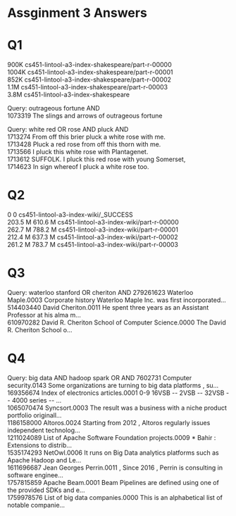 # Assginment 3 Answers

# Q1
900K    cs451-lintool-a3-index-shakespeare/part-r-00000 \
1004K   cs451-lintool-a3-index-shakespeare/part-r-00001 \
852K    cs451-lintool-a3-index-shakespeare/part-r-00002 \
1.1M    cs451-lintool-a3-index-shakespeare/part-r-00003 \
3.8M    cs451-lintool-a3-index-shakespeare 

Query: outrageous fortune AND \
1073319     The slings and arrows of outrageous fortune 

Query: white red OR rose AND pluck AND \
1713274     From off this brier pluck a white rose with me. \
1713428     Pluck a red rose from off this thorn with me. \
1713566     I pluck this white rose with Plantagenet. \
1713612   SUFFOLK. I pluck this red rose with young Somerset, \
1714623     In sign whereof I pluck a white rose too.

# Q2
0        0        cs451-lintool-a3-index-wiki/_SUCCESS \
203.5 M  610.6 M  cs451-lintool-a3-index-wiki/part-r-00000 \
262.7 M  788.2 M  cs451-lintool-a3-index-wiki/part-r-00001 \
212.4 M  637.3 M  cs451-lintool-a3-index-wiki/part-r-00002 \
261.2 M  783.7 M  cs451-lintool-a3-index-wiki/part-r-00003

# Q3
Query: waterloo stanford OR cheriton AND 
279261623       Waterloo Maple.0003     Corporate history Waterloo Maple Inc. was first incorporated... \
514403440       David Cheriton.0011     He spent three years as an Assistant Professor at his alma m... \
610970282       David R. Cheriton School of Computer Science.0000       The David R. Cheriton School o...

# Q4
Query: big data AND hadoop spark OR AND 
7602731 Computer security.0143  Some organizations are turning to big data platforms , su... \
169356674       Index of electronics articles.0001      0-9 16VSB -- 2VSB -- 32VSB -- 4000 series -- ... \
1065070474      Syncsort.0003   The result was a business with a niche product portfolio originall... \
1186158000      Altoros.0024    Starting from 2012 , Altoros regularly issues independent technolog... \
1211024089      List of Apache Software Foundation projects.0009        * Bahir : Extensions to distrib... \
1535174293      NetOwl.0006     It runs on Big Data analytics platforms such as Apache Hadoop and Le... \
1611696687      Jean Georges Perrin.0011        , Since 2016 , Perrin is consulting in software enginee... \
1757815859      Apache Beam.0001        Beam Pipelines are defined using one of the provided SDKs and e... \
1759978576      List of big data companies.0000 This is an alphabetical list of notable companie...






